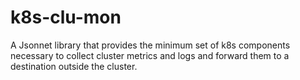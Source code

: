 # k8s-clu-mon
A Jsonnet library that provides the minimum set of k8s components necessary to collect cluster metrics and logs and forward them to a destination outside the cluster.
